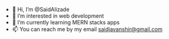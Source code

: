 - 👋 Hi, I’m @SaidAlizade
- 👀 I’m interested in web development
- 🌱 I’m currently learning MERN stacks apps
- 📫 You can reach me by my email saidjavanshir@gmail.com

<!---
SaidAlizade/SaidAlizade is a ✨ special ✨ repository because its `README.md` (this file) appears on your GitHub profile.
You can click the Preview link to take a look at your changes.
--->
